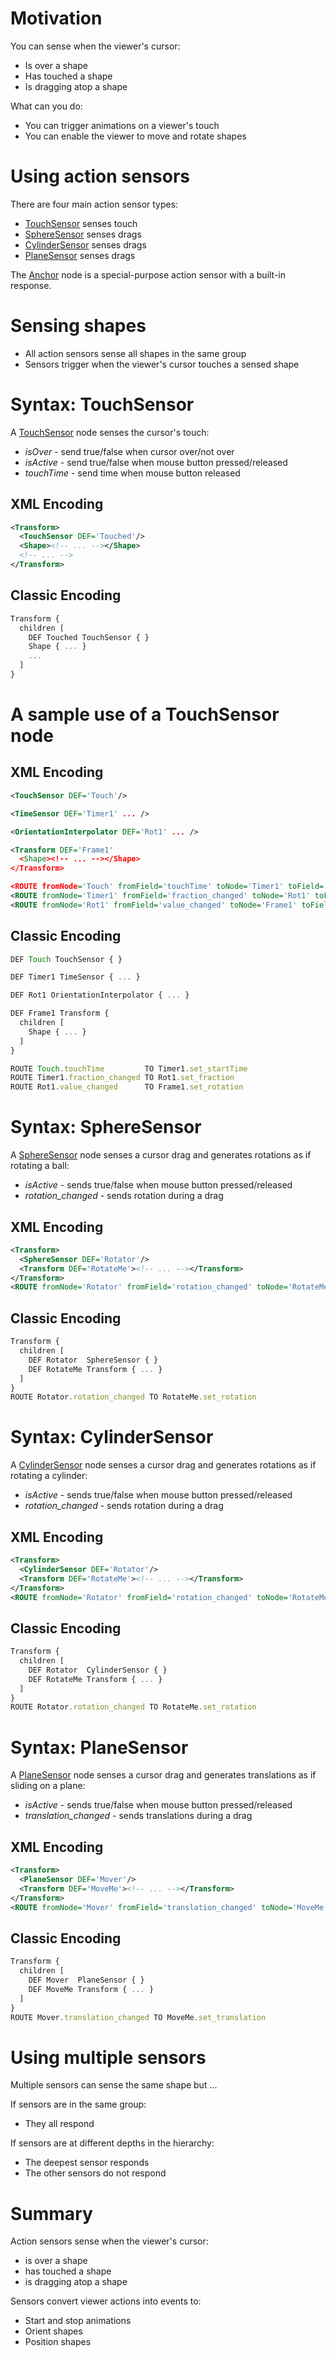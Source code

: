 Motivation
==========

You can sense when the viewer's cursor:

- Is over a shape
- Has touched a shape
- Is dragging atop a shape

What can you do:

- You can trigger animations on a viewer's touch
- You can enable the viewer to move and rotate shapes

Using action sensors
====================

There are four main action sensor types:

- [TouchSensor](https://www.web3d.org/documents/specifications/19775-1/V3.3/Part01/components/pointingsensor.html#TouchSensor) senses touch
- [SphereSensor](https://www.web3d.org/documents/specifications/19775-1/V3.3/Part01/components/pointingsensor.html#SphereSensor) senses drags
- [CylinderSensor](https://www.web3d.org/documents/specifications/19775-1/V3.3/Part01/components/pointingsensor.html#CylinderSensor) senses drags
- [PlaneSensor](https://www.web3d.org/documents/specifications/19775-1/V3.3/Part01/components/pointingsensor.html#PlaneSensor) senses drags

The [Anchor](https://www.web3d.org/documents/specifications/19775-1/V3.3/Part01/components/networking.html#Anchor) node is a special-purpose action sensor with a built-in response.

Sensing shapes
==============

- All action sensors sense all shapes in the same group
- Sensors trigger when the viewer's cursor touches a sensed shape

Syntax: TouchSensor
===================

A [TouchSensor](https://www.web3d.org/documents/specifications/19775-1/V3.3/Part01/components/pointingsensor.html#TouchSensor) node senses the cursor's touch:

- *isOver* - send true/false when cursor over/not over
- *isActive* - send true/false when mouse button pressed/released
- *touchTime* - send time when mouse button released

XML Encoding
------------

```xml
<Transform>
  <TouchSensor DEF='Touched'/>
  <Shape><!-- ... --></Shape>
  <!-- ... -->
</Transform>
```

Classic Encoding
----------------

```js
Transform {
  children [
    DEF Touched TouchSensor { }
    Shape { ... }
    ...
  ]
}
```

A sample use of a TouchSensor node
==================================

XML Encoding
------------

```xml
<TouchSensor DEF='Touch'/>

<TimeSensor DEF='Timer1' ... />

<OrientationInterpolator DEF='Rot1' ... />

<Transform DEF='Frame1'
  <Shape><!-- ... --></Shape>
</Transform>

<ROUTE fromNode='Touch' fromField='touchTime' toNode='Timer1' toField='set_startTime'/>
<ROUTE fromNode='Timer1' fromField='fraction_changed' toNode='Rot1' toField='set_fraction'/>
<ROUTE fromNode='Rot1' fromField='value_changed' toNode='Frame1' toField='set_rotation'/>
```

Classic Encoding
----------------

```js
DEF Touch TouchSensor { }

DEF Timer1 TimeSensor { ... }

DEF Rot1 OrientationInterpolator { ... }

DEF Frame1 Transform {
  children [
    Shape { ... }
  ]
}

ROUTE Touch.touchTime         TO Timer1.set_startTime
ROUTE Timer1.fraction_changed TO Rot1.set_fraction
ROUTE Rot1.value_changed      TO Frame1.set_rotation
```

Syntax: SphereSensor
====================

A [SphereSensor](https://www.web3d.org/documents/specifications/19775-1/V3.3/Part01/components/pointingsensor.html#SphereSensor) node senses a cursor drag and generates rotations as if rotating a ball:

- *isActive* - sends true/false when mouse button pressed/released
- *rotation\_changed* - sends rotation during a drag

XML Encoding
------------

```xml
<Transform>
  <SphereSensor DEF='Rotator'/>
  <Transform DEF='RotateMe'><!-- ... --></Transform>
</Transform>
<ROUTE fromNode='Rotator' fromField='rotation_changed' toNode='RotateMe' toField='set_rotation'/>
```

Classic Encoding
----------------

```js
Transform {
  children [
    DEF Rotator  SphereSensor { }
    DEF RotateMe Transform { ... }
  ]
}
ROUTE Rotator.rotation_changed TO RotateMe.set_rotation
```

Syntax: CylinderSensor
======================

A [CylinderSensor](https://www.web3d.org/documents/specifications/19775-1/V3.3/Part01/components/pointingsensor.html#CylinderSensor) node senses a cursor drag and generates rotations as if rotating a cylinder:

- *isActive* - sends true/false when mouse button pressed/released
- *rotation\_changed* - sends rotation during a drag

XML Encoding
------------

```xml
<Transform>
  <CylinderSensor DEF='Rotator'/>
  <Transform DEF='RotateMe'><!-- ... --></Transform>
</Transform>
<ROUTE fromNode='Rotator' fromField='rotation_changed' toNode='RotateMe' toField='set_rotation'/>
```

Classic Encoding
----------------

```js
Transform {
  children [
    DEF Rotator  CylinderSensor { }
    DEF RotateMe Transform { ... }
  ]
}
ROUTE Rotator.rotation_changed TO RotateMe.set_rotation
```

Syntax: PlaneSensor
===================

A [PlaneSensor](https://www.web3d.org/documents/specifications/19775-1/V3.3/Part01/components/pointingsensor.html#PlaneSensor) node senses a cursor drag and generates translations as if sliding on a plane:

- *isActive* - sends true/false when mouse button pressed/released
- *translation\_changed* - sends translations during a drag

XML Encoding
------------

```xml
<Transform>
  <PlaneSensor DEF='Mover'/>
  <Transform DEF='MoveMe'><!-- ... --></Transform>
</Transform>
<ROUTE fromNode='Mover' fromField='translation_changed' toNode='MoveMe' toField='set_translation'/>
```

Classic Encoding
----------------

```js
Transform {
  children [
    DEF Mover  PlaneSensor { }
    DEF MoveMe Transform { ... }
  ]
}
ROUTE Mover.translation_changed TO MoveMe.set_translation
```

Using multiple sensors
======================

Multiple sensors can sense the same shape but ...

If sensors are in the same group:

- They all respond

If sensors are at different depths in the hierarchy:

- The deepest sensor responds
- The other sensors do not respond

Summary
=======

Action sensors sense when the viewer's cursor:

- is over a shape
- has touched a shape
- is dragging atop a shape

Sensors convert viewer actions into events to:

- Start and stop animations
- Orient shapes
- Position shapes
